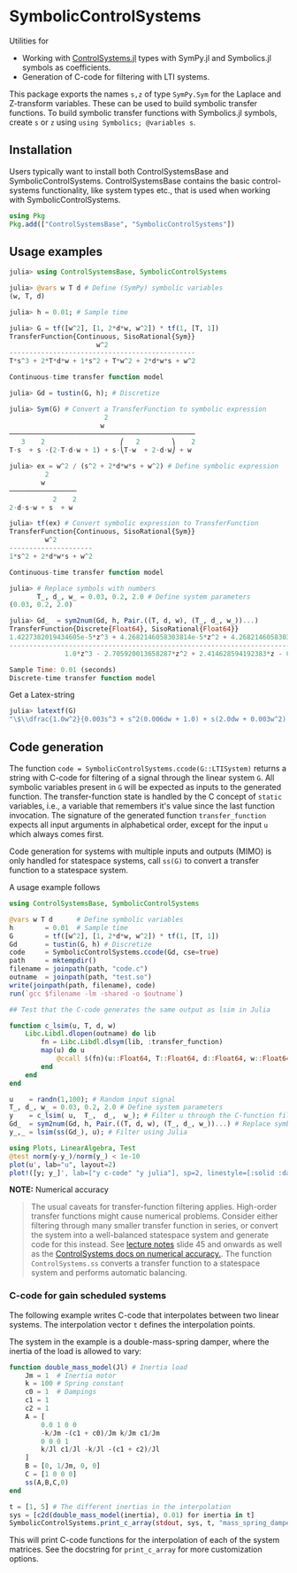 # SymbolicControlSystems


Utilities for
- Working with [ControlSystems.jl](https://github.com/JuliaControl/ControlSystems.jl/) types with SymPy.jl and Symbolics.jl symbols as coefficients.
- Generation of C-code for filtering with LTI systems.

This package exports the names `s,z` of type `SymPy.Sym` for the Laplace and Z-transform variables. These can be used to build symbolic transfer functions. To build symbolic transfer functions with Symbolics.jl symbols, create `s` or `z` using `using Symbolics; @variables s`.

## Installation
Users typically want to install both ControlSystemsBase and SymbolicControlSystems. ControlSystemsBase contains the basic control-systems functionality, like system types etc., that is used when working with SymbolicControlSystems.
```julia
using Pkg
Pkg.add(["ControlSystemsBase", "SymbolicControlSystems"])
```

## Usage examples
```julia
julia> using ControlSystemsBase, SymbolicControlSystems

julia> @vars w T d # Define (SymPy) symbolic variables
(w, T, d)

julia> h = 0.01; # Sample time

julia> G = tf([w^2], [1, 2*d*w, w^2]) * tf(1, [T, 1])
TransferFunction{Continuous, SisoRational{Sym}}
                      w^2
-----------------------------------------------
T*s^3 + 2*T*d*w + 1*s^2 + T*w^2 + 2*d*w*s + w^2

Continuous-time transfer function model

julia> Gd = tustin(G, h); # Discretize

julia> Sym(G) # Convert a TransferFunction to symbolic expression
                        2                      
                       w                       
───────────────────────────────────────────────
   3    2                   ⎛   2        ⎞    2
T⋅s  + s ⋅(2⋅T⋅d⋅w + 1) + s⋅⎝T⋅w  + 2⋅d⋅w⎠ + w 

julia> ex = w^2 / (s^2 + 2*d*w*s + w^2) # Define symbolic expression
         2       
        w        
─────────────────
           2    2
2⋅d⋅s⋅w + s  + w 

julia> tf(ex) # Convert symbolic expression to TransferFunction
TransferFunction{Continuous, SisoRational{Sym}}
         w^2
---------------------
1*s^2 + 2*d*w*s + w^2

Continuous-time transfer function model

julia> # Replace symbols with numbers
       T_, d_, w_ = 0.03, 0.2, 2.0 # Define system parameters
(0.03, 0.2, 2.0)

julia> Gd_  = sym2num(Gd, h, Pair.((T, d, w), (T_, d_, w_))...)
TransferFunction{Discrete{Float64}, SisoRational{Float64}}
1.4227382019434605e-5*z^3 + 4.2682146058303814e-5*z^2 + 4.2682146058303814e-5*z + 1.4227382019434605e-5
-------------------------------------------------------------------------------------------------------
              1.0*z^3 - 2.705920013658287*z^2 + 2.414628594192383*z - 0.7085947614779404

Sample Time: 0.01 (seconds)
Discrete-time transfer function model
```
Get a Latex-string
```julia
julia> latextf(G)
"\$\\dfrac{1.0w^2}{0.003s^3 + s^2(0.006dw + 1.0) + s(2.0dw + 0.003w^2) + 1.0w^2}\$"
```


## Code generation
The function `code = SymbolicControlSystems.ccode(G::LTISystem)` returns a string with C-code for filtering of a signal through the linear system `G`. All symbolic variables present in `G` will be expected as inputs to the generated function. The transfer-function state is handled by the C concept of `static` variables, i.e., a variable that remembers it's value since the last function invocation. The signature of the generated function `transfer_function` expects all input arguments in alphabetical order, except for the input `u` which always comes first.

Code generation for systems with multiple inputs and outputs (MIMO) is only handled for statespace systems, call `ss(G)` to convert a transfer function to a statespace system.


A usage example follows
```julia
using ControlSystemsBase, SymbolicControlSystems

@vars w T d      # Define symbolic variables
h        = 0.01  # Sample time
G        = tf([w^2], [1, 2*d*w, w^2]) * tf(1, [T, 1])
Gd       = tustin(G, h) # Discretize
code     = SymbolicControlSystems.ccode(Gd, cse=true)
path     = mktempdir()
filename = joinpath(path, "code.c")
outname  = joinpath(path, "test.so")
write(joinpath(path, filename), code)
run(`gcc $filename -lm -shared -o $outname`)

## Test that the C-code generates the same output as lsim in Julia

function c_lsim(u, T, d, w)
    Libc.Libdl.dlopen(outname) do lib
        fn = Libc.Libdl.dlsym(lib, :transfer_function)
        map(u) do u
            @ccall $(fn)(u::Float64, T::Float64, d::Float64, w::Float64)::Float64
        end
    end
end

u    = randn(1,100); # Random input signal 
T_, d_, w_ = 0.03, 0.2, 2.0 # Define system parameters
y    = c_lsim( u,  T_,  d_,  w_); # Filter u through the C-function filter
Gd_  = sym2num(Gd, h, Pair.((T, d, w), (T_, d_, w_))...) # Replace symbols with numeric constants
y_,_ = lsim(ss(Gd_), u); # Filter using Julia

using Plots, LinearAlgebra, Test
@test norm(y-y_)/norm(y_) < 1e-10
plot(u', lab="u", layout=2)
plot!([y; y_]', lab=["y c-code" "y julia"], sp=2, linestyle=[:solid :dash]) |> display
```

**NOTE:** Numerical accuracy
> The usual caveats for transfer-function filtering applies. High-order transfer functions might cause numerical problems. Consider either filtering through many smaller transfer function in series, or convert the system into a well-balanced statespace system and generate code for this instead. See [lecture notes](http://www.control.lth.se/fileadmin/control/Education/EngineeringProgram/FRTN01/lectures/L11_slides6.pdf) slide 45 and onwards as well as the [ControlSystems docs on numerical accuracy.](https://juliacontrol.github.io/ControlSystems.jl/stable/man/numerical/#Performance-considerations). The function `ControlSystems.ss` converts a transfer function to a statespace system and performs automatic balancing. 


### C-code for gain scheduled systems
The following example writes C-code that interpolates between two linear systems.
The interpolation vector `t` defines the interpolation points.

The system in the example is a double-mass-spring damper, where the inertia of the load is allowed to vary:

```julia
function double_mass_model(Jl) # Inertia load
    Jm = 1  # Inertia motor
    k = 100 # Spring constant
    c0 = 1  # Dampings
    c1 = 1
    c2 = 1
    A = [
        0.0 1 0 0
        -k/Jm -(c1 + c0)/Jm k/Jm c1/Jm
        0 0 0 1
        k/Jl c1/Jl -k/Jl -(c1 + c2)/Jl
    ]
    B = [0, 1/Jm, 0, 0]
    C = [1 0 0 0]
    ss(A,B,C,0)
end

t = [1, 5] # The different inertias in the interpolation
sys = [c2d(double_mass_model(inertia), 0.01) for inertia in t]
SymbolicControlSystems.print_c_array(stdout, sys, t, "mass_spring_damper")
```

This will print C-code functions for the interpolation of each of the system matrices. See the docstring for `print_c_array` for more customization options.
